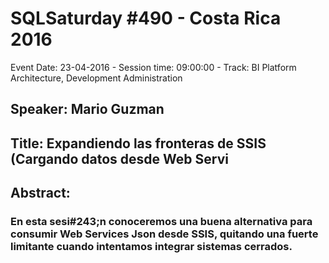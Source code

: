 # SQLSaturday #490 - Costa Rica 2016
Event Date: 23-04-2016 - Session time: 09:00:00 - Track: BI Platform Architecture, Development  Administration
## Speaker: Mario Guzman
## Title: Expandiendo las fronteras de SSIS (Cargando datos desde Web Servi
## Abstract:
### En esta sesi#243;n conoceremos una buena alternativa para consumir Web Services Json desde SSIS, quitando una fuerte limitante cuando intentamos integrar sistemas cerrados.
